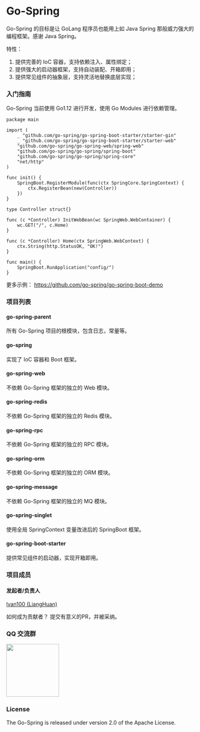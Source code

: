 # Go-Spring

Go-Spring 的目标是让 GoLang 程序员也能用上如 Java Spring 那般威力强大的编程框架。感谢 Java Spring。

特性：

1. 提供完善的 IoC 容器，支持依赖注入、属性绑定；
2. 提供强大的启动器框架，支持自动装配、开箱即用；
3. 提供常见组件的抽象层，支持灵活地替换底层实现；

### 入门指南

Go-Spring 当前使用 Go1.12 进行开发，使用 Go Modules 进行依赖管理。

```
package main

import (
	_ "github.com/go-spring/go-spring-boot-starter/starter-gin"
	_ "github.com/go-spring/go-spring-boot-starter/starter-web"
	"github.com/go-spring/go-spring-web/spring-web"
	"github.com/go-spring/go-spring/spring-boot"
	"github.com/go-spring/go-spring/spring-core"
	"net/http"
)

func init() {
	SpringBoot.RegisterModule(func(ctx SpringCore.SpringContext) {
		ctx.RegisterBean(new(Controller))
	})
}

type Controller struct{}

func (c *Controller) InitWebBean(wc SpringWeb.WebContainer) {
	wc.GET("/", c.Home)
}

func (c *Controller) Home(ctx SpringWeb.WebContext) {
	ctx.String(http.StatusOK, "OK!")
}

func main() {
	SpringBoot.RunApplication("config/")
}
```

更多示例： https://github.com/go-spring/go-spring-boot-demo

### 项目列表

#### go-spring-parent

所有 Go-Spring 项目的根模块，包含日志，常量等。

#### go-spring

实现了 IoC 容器和 Boot 框架。

#### go-spring-web

不依赖 Go-Spring 框架的独立的 Web 模块。

#### go-spring-redis

不依赖 Go-Spring 框架的独立的 Redis 模块。

#### go-spring-rpc

不依赖 Go-Spring 框架的独立的 RPC 模块。

#### go-spring-orm

不依赖 Go-Spring 框架的独立的 ORM 模块。

#### go-spring-message

不依赖 Go-Spring 框架的独立的 MQ 模块。

#### go-spring-singlet

使用全局 SpringContext 变量改进后的 SpringBoot 框架。

#### go-spring-boot-starter

提供常见组件的启动器，实现开箱即用。

### 项目成员

#### 发起者/负责人

[lvan100 (LiangHuan)](https://github.com/lvan100)

如何成为贡献者？ 提交有意义的PR，并被采纳。

### QQ 交流群

<img src="https://raw.githubusercontent.com/go-spring/go-spring-website/master/qq.png" width="140" height="*" />

### License

The Go-Spring is released under version 2.0 of the Apache License.
